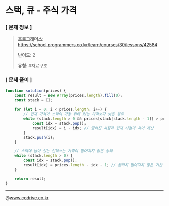 # 스택, 큐 - 주식 가격

### [ 문제 정보 ]
> **프로그래머스**: https://school.programmers.co.kr/learn/courses/30/lessons/42584
> 
> **난이도**: 2
>
> **유형**: #자료구조


### [ 문제 풀이 ]
```JavaScript
function solution(prices) {
    const result = new Array(prices.length).fill(0);
    const stack = [];

    for (let i = 0; i < prices.length; i++) {
        // 현재 가격이 스택의 가장 위에 있는 가격보다 낮은 경우
        while (stack.length > 0 && prices[stack[stack.length - 1]] > prices[i]) {
            const idx = stack.pop();
            result[idx] = i - idx; // 떨어진 시점과 현재 시점의 차이 계산
        }
        stack.push(i);
    }

    // 스택에 남아 있는 인덱스는 가격이 떨어지지 않은 상태
    while (stack.length > 0) {
        const idx = stack.pop();
        result[idx] = prices.length - idx - 1; // 끝까지 떨어지지 않은 기간
    }

    return result;
}

```


---
@www.codrive.co.kr